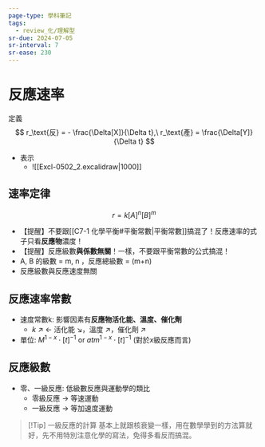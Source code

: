 ```yaml
---
page-type: 學科筆記
tags:
  - review_化/理解型
sr-due: 2024-07-05
sr-interval: 7
sr-ease: 230
---
```

# 反應速率
定義
$$
r_\text{反} = - \frac{\Delta[X]}{\Delta t},\ r_\text{產} = \frac{\Delta[Y]}{\Delta t}
$$
- 表示
	- ![[Excl-0502_2.excalidraw|1000]]
## 速率定律
$$
r = k[A]^{n}[B]^{m}
$$
- 【提醒】不要跟[[C7-1 化學平衡#平衡常數|平衡常數]]搞混了！反應速率的式子只看**反應物**濃度！
- 【提醒】反應級數**與係數無關**！一樣，不要跟平衡常數的公式搞混！
- A, B 的級數 = m, n ，反應總級數 = (m+n)
- 反應級數與反應速度無關
## 反應速率常數
- 速度常數k: 影響因素有**反應物活化能、溫度、催化劑**
	- $k$ ↗︎  $\leftarrow$ 活化能 ↘︎，溫度 ↗︎，催化劑 ↗︎
- 單位: $M^{1-x} \cdot [t]^{-1}$ or $atm^{1-x} \cdot [t]^{-1}$ (對於$x$級反應而言)
## 反應級數
- 零、一級反應: 低級數反應與運動學的類比
	- 零級反應 $\rightarrow$ 等速運動
	- 一級反應 $\rightarrow$ 等加速度運動

> [!Tip] 一級反應的計算
> 基本上就跟核衰變一樣，用在數學學到的方法算就好，先不用特別注意化學的寫法，免得多看反而搞混。
